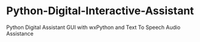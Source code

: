 # Python-Digital-Interactive-Assistant
Python Digital Assistant GUI with wxPython and Text To Speech Audio Assistance

